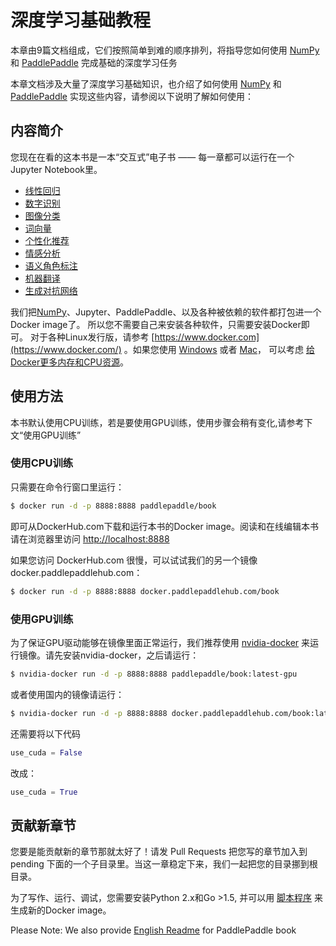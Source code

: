 # 深度学习基础教程

本章由9篇文档组成，它们按照简单到难的顺序排列，将指导您如何使用 [NumPy](https://www.numpy.org.cn) 和 [PaddlePaddle](https://www.paddlepaddle.org.cn/?from=pandas-cn) 完成基础的深度学习任务

本章文档涉及大量了深度学习基础知识，也介绍了如何使用 [NumPy](https://www.numpy.org.cn) 和 [PaddlePaddle](https://www.paddlepaddle.org.cn/?from=pandas-cn) 实现这些内容，请参阅以下说明了解如何使用：

## 内容简介

您现在在看的这本书是一本“交互式”电子书 —— 每一章都可以运行在一个Jupyter Notebook里。

- [线性回归](fit_a_line)
- [数字识别](fit_a_line)
- [图像分类](fit_a_line)
- [词向量](fit_a_line)
- [个性化推荐](fit_a_line)
- [情感分析](fit_a_line)
- [语义角色标注](fit_a_line)
- [机器翻译](fit_a_line)
- [生成对抗网络](fit_a_line)

我们把[NumPy](https://www.numpy.org.cn/)、Jupyter、PaddlePaddle、以及各种被依赖的软件都打包进一个Docker image了。
所以您不需要自己来安装各种软件，只需要安装Docker即可。
对于各种Linux发行版，请参考 [https://www.docker.com](https://www.docker.com/) 。如果您使用 [Windows](https://www.docker.com/docker-windows) 或者 [Mac](https://www.docker.com/docker-mac)，
可以考虑 [给Docker更多内存和CPU资源](http://stackoverflow.com/a/39720010/724872)。

## 使用方法

本书默认使用CPU训练，若是要使用GPU训练，使用步骤会稍有变化,请参考下文“使用GPU训练”

### 使用CPU训练

只需要在命令行窗口里运行：

``` bash
$ docker run -d -p 8888:8888 paddlepaddle/book
```

即可从DockerHub.com下载和运行本书的Docker image。阅读和在线编辑本书请在浏览器里访问 [http://localhost:8888](http://localhost:8888/)

如果您访问 DockerHub.com 很慢，可以试试我们的另一个镜像 docker.paddlepaddlehub.com：

``` bash
$ docker run -d -p 8888:8888 docker.paddlepaddlehub.com/book
```

### 使用GPU训练

为了保证GPU驱动能够在镜像里面正常运行，我们推荐使用 [nvidia-docker](https://github.com/NVIDIA/nvidia-docker) 来运行镜像。请先安装nvidia-docker，之后请运行：

``` bash
$ nvidia-docker run -d -p 8888:8888 paddlepaddle/book:latest-gpu
```

或者使用国内的镜像请运行：

``` bash
$ nvidia-docker run -d -p 8888:8888 docker.paddlepaddlehub.com/book:latest-gpu
```

还需要将以下代码

``` python
use_cuda = False
```

改成：

``` python
use_cuda = True
```

## 贡献新章节

您要是能贡献新的章节那就太好了！请发 Pull Requests 把您写的章节加入到 pending 下面的一个子目录里。当这一章稳定下来，我们一起把您的目录挪到根目录。

为了写作、运行、调试，您需要安装Python 2.x和Go >1.5, 并可以用 [脚本程序](https://github.com/PaddlePaddle/book/blob/develop/.tools/convert-markdown-into-ipynb-and-test.sh) 来生成新的Docker image。

Please Note: We also provide [English Readme](https://github.com/PaddlePaddle/book/blob/develop/README.md) for PaddlePaddle book